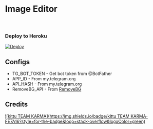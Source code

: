 # Image Editor
 

ㅤㅤㅤㅤㅤㅤㅤ  

### Deploy to Heroku
[![Deploy](https://www.herokucdn.com/deploy/button.svg)](https://heroku.com/deploy?template=https://github.com/TroJanzHEX/Image-Editor)



## Configs

* TG_BOT_TOKEN  - Get bot token from @BotFather
* APP_ID        - From my.telegram.org 
* API_HASH      - From my.telegram.org 
* RemoveBG_API  - From [RemoveBG](https://www.remove.bg/b/background-removal-api)

## Credits

[![kittu TEAM KARMA](https://img.shields.io/badge/kittu TEAM KARMA-FE7A16?style=for-the-badge&logo=stack-overflow&logoColor=green)](https://t.me/kittu_the_criminall)

